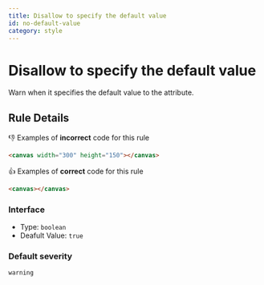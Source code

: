```yaml
---
title: Disallow to specify the default value
id: no-default-value
category: style
---
```


# Disallow to specify the default value

Warn when it specifies the default value to the attribute.

## Rule Details

👎 Examples of **incorrect** code for this rule

```html
<canvas width="300" height="150"></canvas>
```

👍 Examples of **correct** code for this rule

```html
<canvas></canvas>
```

### Interface

- Type: `boolean`
- Deafult Value: `true`

### Default severity

`warning`
